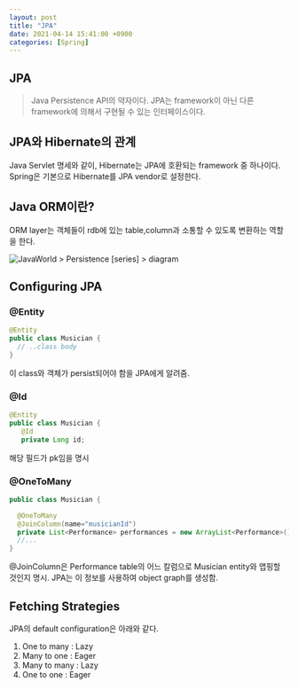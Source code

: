 ```yaml
---
layout: post
title: "JPA"
date: 2021-04-14 15:41:00 +0900
categories: [Spring]
---
```


## JPA

> Java Persistence API의 약자이다. JPA는 framework이 아닌 다른 framework에 의해서 구현될 수 있는 인터페이스이다.

## JPA와 Hibernate의 관계

Java Servlet 명세와 같이, Hibernate는 JPA에 호환되는 framework 중 하나이다. Spring은 기본으로 Hibernate를 JPA vendor로 설정한다.

## Java ORM이란?

ORM layer는 객체들이 rdb에 있는 table,column과 소통할 수 있도록 변환하는 역할을 한다. 

![JavaWorld > Persistence [series] > diagram](https://images.idgesg.net/images/article/2019/04/jw_java_persistence_series_1200x1600_diagram-100792564-large.jpg)

## Configuring JPA 

### @Entity

```java
@Entity
public class Musician {
  // ..class body
}
```

이 class와 객체가 persist되어야 함을 JPA에게 알려줌.

### @Id

```java
@Entity
public class Musician {
   @Id
   private Long id;
```

해당 필드가 pk임을 명시

### @OneToMany

```java
public class Musician {

  @OneToMany
  @JoinColumn(name="musicianId")
  private List<Performance> performances = new ArrayList<Performance>();
  //...
}
```

@JoinColumn은 Performance table의 어느 칼럼으로 Musician entity와 맵핑할 것인지 명시. JPA는 이 정보를 사용하여 object graph를 생성함.

## Fetching Strategies

JPA의 default configuration은 아래와 같다.

1. One to many : Lazy
2. Many to one : Eager
3. Many to many : Lazy
4. One to one : Eager



